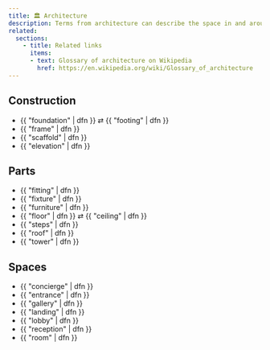 ```yaml
---
title: 🏛️ Architecture
description: Terms from architecture can describe the space in and around things.
related:
  sections:
    - title: Related links
      items:
      - text: Glossary of architecture on Wikipedia
        href: https://en.wikipedia.org/wiki/Glossary_of_architecture
---
```


## Construction

* {{ "foundation" | dfn }} ⇄ {{ "footing" | dfn }}
* {{ "frame" | dfn }}
* {{ "scaffold" | dfn }}
* {{ "elevation" | dfn }}

## Parts

* {{ "fitting" | dfn }}
* {{ "fixture" | dfn }}
* {{ "furniture" | dfn }}
* {{ "floor" | dfn }} ⇄ {{ "ceiling" | dfn }}
* {{ "steps" | dfn }}
* {{ "roof" | dfn }}
* {{ "tower" | dfn }}

## Spaces

* {{ "concierge" | dfn }}
* {{ "entrance" | dfn }}
* {{ "gallery" | dfn }}
* {{ "landing" | dfn }}
* {{ "lobby" | dfn }}
* {{ "reception" | dfn }}
* {{ "room" | dfn }}
